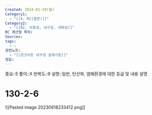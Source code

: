 ```yaml
---
Created: 2024-01-29(월)
Category1:
  - "[[4. RC(철콘)]]"
Category2:
  - "[[02. 사용성, 내구성, 내화성]]"
RC 계산형 목차: 
Sources: 
tags:
  - ✏️
관련노트:
  - "[[콘크리트 내구성 설계기준]]"
정답:
---
```

중요::5
풀이::X
반복도::9
설명::일반, 탄산화, 염해환경에 대한 등급 및 내용 설명
#  130-2-6

![[Pasted image 20230618233412.png]]